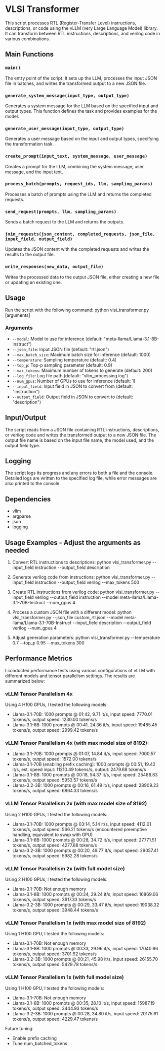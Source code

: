 # VLSI Transformer

This script processes RTL (Register-Transfer Level) instructions, descriptions, or code using the vLLM (very Large Language Model) library. It can transform between RTL instructions, descriptions, and verilog code in various combinations.

## Main Functions

### `main()`
The entry point of the script. It sets up the LLM, processes the input JSON file in batches, and writes the transformed output to a new JSON file.

### `generate_system_message(input_type, output_type)`
Generates a system message for the LLM based on the specified input and output types. This function defines the task and provides examples for the model.

### `generate_user_message(input_type, output_type)`
Generates a user message based on the input and output types, specifying the transformation task.

### `create_prompt(input_text, system_message, user_message)`
Creates a prompt for the LLM, combining the system message, user message, and the input text.

### `process_batch(prompts, request_ids, llm, sampling_params)`
Processes a batch of prompts using the LLM and returns the completed requests.

### `send_request(prompts, llm, sampling_params)`
Sends a batch request to the LLM and returns the outputs.

### `join_requests(json_content, completed_requests, json_file, input_field, output_field)`
Updates the JSON content with the completed requests and writes the results to the output file.

### `write_responses(new_data, output_file)`
Writes the processed data to the output JSON file, either creating a new file or updating an existing one.

## Usage

Run the script with the following command:
python vlsi_transformer.py [arguments]

### Arguments

- `--model`: Model to use for inference (default: "meta-llama/Llama-3.1-8B-Instruct")
- `--json_file`: Input JSON file (default: "rtl.json")
- `--max_batch_size`: Maximum batch size for inference (default: 1000)
- `--temperature`: Sampling temperature (default: 0.4)
- `--top_p`: Top-p sampling parameter (default: 0.9)
- `--max_tokens`: Maximum number of tokens to generate (default: 200)
- `--log_file`: Log file path (default: "vllm_processing.log")
- `--num_gpus`: Number of GPUs to use for inference (default: 1)
- `--input_field`: Input field in JSON to convert from (default: "instruction")
- `--output_field`: Output field in JSON to convert to (default: "description")

## Input/Output

The script reads from a JSON file containing RTL instructions, descriptions, or verilog code and writes the transformed output to a new JSON file. The output file name is based on the input file name, the model used, and the output field type.

## Logging

The script logs its progress and any errors to both a file and the console. Detailed logs are written to the specified log file, while error messages are also printed to the console.

## Dependencies

- vllm
- argparse
- json
- logging

## Usage Examples - Adjust the arguments as needed

1. Convert RTL instructions to descriptions:
python vlsi_transformer.py --input_field instruction --output_field description

2. Generate verilog code from instructions:
python vlsi_transformer.py --input_field instruction --output_field verilog --max_tokens 500

3. Create RTL instructions from verilog code:
python vlsi_transformer.py --input_field verilog --output_field instruction --model meta-llama/Llama-3.1-70B-Instruct --num_gpus 4

4. Process a custom JSON file with a different model:
python vlsi_transformer.py --json_file custom_rtl.json --model meta-llama/Llama-3.1-70B-Instruct --input_field description --output_field verilog --num_gpus 4

5. Adjust generation parameters:
python vlsi_transformer.py --temperature 0.7 --top_p 0.95 --max_tokens 300

## Performance Metrics

I conducted performance tests using various configurations of vLLM with different models and tensor parallelism settings. The results are summarized below:

### vLLM Tensor Parallelism 4x

Using 4 H100 GPUs, I tested the following models:

- Llama-3.1-70B: 1000 prompts @ 01:42, 9.71 it/s, input speed: 7770.01 tokens/s, output speed: 1230.00 tokens/s
- Llama-3.1-8B: 1000 prompts @ 00:41, 24.36 it/s, input speed: 19485.45 tokens/s, output speed: 2999.42 tokens/s

### vLLM Tensor Parallelism 4x (with max model size of 8192):

- Llama-3.1-70B: 1000 prompts @ 01:07, 14.84 it/s, input speed: 7000.57 tokens/s, output speed: 1572.00 tokens/s
- Llama-3.1-70B (enabling prefix caching): 1000 prompts @ 00:51, 19.43 it/s, est. speed input: 11210.49 tokens/s, output: 2479.68 tokens/s
- Llama-3.1-8B: 1000 prompts @ 00:18, 54.37 it/s, input speed: 25488.83 tokens/s, output speed: 5953.57 tokens/s
- Llama-3.2-3B: 1000 prompts @ 00:16, 61.49 it/s, input speed: 28909.23 tokens/s, output speed: 6864.33 tokens/s

### vLLM Tensor Parallelism 2x (with max model size of 8192)

Using 2 H100 GPUs, I tested the following models:

- Llama-3.1-70B: 1000 prompts @ 03:14, 5.14 it/s, input speed: 4112.01 tokens/s, output speed: 566.21 tokens/s (encountered preemptive handling, equivalent to swap with GPU)
- Llama-3.1-8B: 1000 prompts @ 00:28, 34.72 it/s, input speed: 27771.51 tokens/s, output speed: 4277.88 tokens/s
- Llama-3.2-3B: 1000 prompts @ 00:20, 49.77 it/s, input speed: 29057.41 tokens/s, output speed: 5982.28 tokens/s

### vLLM Tensor Parallelism 2x (with full model size)

Using 2 H100 GPUs, I tested the following models:

- Llama-3.1-70B: Not enough memory
- Llama-3.1-8B: 1000 prompts @ 00:34, 29.24 it/s, input speed: 16869.06 tokens/s, output speed: 3617.33 tokens/s
- Llama-3.2-3B: 1000 prompts @ 00:29, 33.47 it/s, input speed: 19038.32 tokens/s, output speed: 3948.44 tokens/s

### vLLM Tensor Parallelism 1x (with max model size of 8192)

Using 1 H100 GPU, I tested the following models:

- Llama-3.1-70B: Not enough memory
- Llama-3.1-8B: 1000 prompts @ 00:33, 29.96 it/s, input speed: 17040.96 tokens/s, output speed: 3701.92 tokens/s
- Llama-3.2-3B: 1000 prompts @ 00:21, 45.98 it/s, input speed: 26155.70 tokens/s, output speed: 5429.78 tokens/s

### vLLM Tensor Parallelism 1x (with full model size)

Using 1 H100 GPU, I tested the following models:

- Llama-3.1-70B: Not enough memory
- Llama-3.1-8B: 1000 prompts @ 00:35, 28.10 it/s, input speed: 15987.19 tokens/s, output speed: 3444.93 tokens/s
- Llama-3.2-3B: 1000 prompts @ 00:28, 34.80 it/s, input speed: 20175.61 tokens/s, output speed: 4229.47 tokens/s

Future tuning:
- Enable prefix caching
- Tune num_batched_tokens
